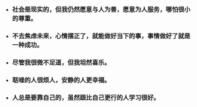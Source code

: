- ### 社会是现实的，但我仍然愿意与人为善，愿意为人服务，哪怕很小的尊重。
- ### 不去焦虑未来，心情摆正了，就能做好当下的事，事情做好了就是一种成功。
- ### 尽管我很微不足道，但我坦然喜乐。
- ### 聒噪的人很烦人，安静的人更幸福。
- ### 人总是要靠自己的，虽然跟比自己更行的人学习很好。
